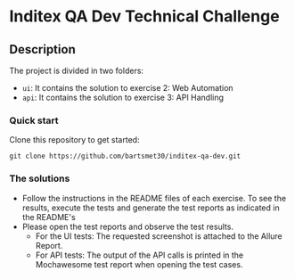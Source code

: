 # Inditex QA Dev Technical Challenge

## Description

The project is divided in two folders:

- `ui`: It contains the solution to exercise 2: Web Automation
- `api`: It contains the solution to exercise 3: API Handling

###  Quick start

Clone this repository to get started:
  ``` 
  git clone https://github.com/bartsmet30/inditex-qa-dev.git
  ```

###  The solutions

- Follow the instructions in the README files of each exercise. To see the results, execute the tests and generate the test reports as indicated in the README's
- Please open the test reports and observe the test results. 
  - For the UI tests: The requested screenshot is attached to the Allure Report. 
  - For API tests: The output of the API calls is printed in the Mochawesome test report when opening the test cases.
